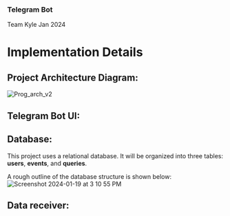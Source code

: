 ### Telegram Bot
Team Kyle Jan 2024
# Implementation Details

## Project Architecture Diagram:
![Prog_arch_v2](https://github.com/adam-gill/tg_trading_bot/assets/81604772/83333fb4-2a50-4e4f-9b73-1fcd7fde7f79)

## Telegram Bot UI:

## Database:
This project uses a relational database. It will be organized into three tables: **users**, **events**, and **queries**.

A rough outline of the database structure is shown below:
![Screenshot 2024-01-19 at 3 10 55 PM](https://github.com/adam-gill/tg_trading_bot/assets/81604772/1e94b320-315a-4233-bd5f-c2363181a87e)

## Data receiver:
